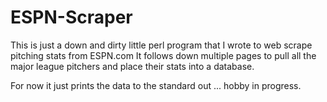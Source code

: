 # ESPN-Scraper

This is just a down and dirty little perl program that I wrote to web scrape pitching stats from ESPN.com
It follows down multiple pages to pull all the major league pitchers and place their stats into a database.

For now it just prints the data to the standard out ... hobby in progress.


